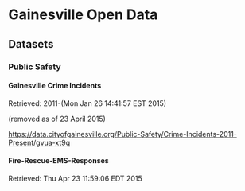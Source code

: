 # Gainesville Open Data

## Datasets

### Public Safety

#### Gainesville Crime Incidents

Retrieved: 2011-(Mon Jan 26 14:41:57 EST 2015)

(removed as of 23 April 2015)

<https://data.cityofgainesville.org/Public-Safety/Crime-Incidents-2011-Present/gvua-xt9q>

#### Fire-Rescue-EMS-Responses

Retrieved: Thu Apr 23 11:59:06 EDT 2015
